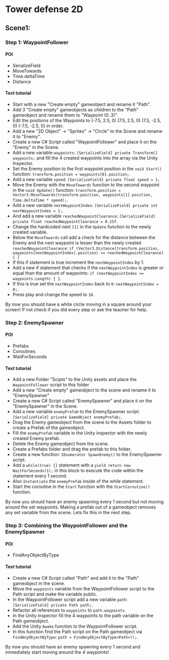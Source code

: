 # Tower defense 2D

## Scene1:

### Step 1: WaypointFollower
#### POI
- SerializeField 
- MoveTowards
- Time.deltaTime
- Distance
#### Text tutorial
- Start with a new "Create empty" gameobject and rename it "Path".
- Add 3 "Create empty" gameobjects as children to the "Path" gameobject and rename them to "Waypoint (0..3)".
- Edit the positions of the Waypoints to (-7.5, 2.5, 0) (7.5, 2.5, 0) (7.5, -2.5, 0) (-7.5, -2.5, 0) in order.
- Add a new "2D Object" -> "Sprites" -> "Circle" to the Scene and rename it to "Enemy".
- Create a new C# Script called "WaypointFollower" and place it on the "Enemy" in the Scene. 
- Add a new variable `waypoints`: `[SerializeField] private Transform[] waypoints;` and fill the 4 created waypoints into the array via the Unity Inspector.
- Set the Enemy position to the first waypoint position in the `void Start()` function: `transform.position = waypoints[0].position;`.
- Add a new variable `speed`: `[SerializeField] private float speed = 1;`
- Move the Enemy with the `MoveTowards` function to the second waypoint in the `void Update()` function: `transform.position = Vector3.MoveTowards(transform.position, waypoints[1].position, Time.deltaTime * speed);`.  
- Add a new variable `nextWaypointIndex`: `[SerializeField] private int nextWaypointIndex = 1;`.
- And add a new variable `reachedWaypointClearance`: `[SerializeField] private float reachedWaypointClearance = 0.25f`.
- Change the hardcoded next `[1]` in the `Update` function to the newly created variable.
- Below the `MoveTowards` call add a check for the distance between the Enemy and the next waypoint is lesser than the newly created `reachedWaypointClearance`: `if (Vector3.Distance(transform.position, waypoints[nextWaypointIndex].position) <= reachedWaypointClearance) { }`
- If this if statement is true increment the `nextWaypointIndex` by 1.
- Add a new if statement that checks if the `nextWaypointIndex` is greater or equal than the amount of waypoints: `if (nextWaypointIndex >= waypoints.Length) { }`.
- If this is true set the `nextWaypointIndex` back to `0`: `nextWaypointIndex = 0;`.
- Press play and change the speed to `10`.

By now you should have a white circle moving in a square around your screen!
If not check if you did every step or ask the teacher for help.

### Step 2: EnemySpawner
#### POI
- Prefabs
- Coroutines
- WaitForSeconds
#### Text tutorial
- Add a new Folder "Scipts" to the Unity assets and place the `WaypointFollower` script to this folder
- Add a new "Create empty" gameobject to the scene and rename it to "EnemySpawner"
- Create a new C# Script called "EnemySpawner" and place it on the "EnemySpawner" in the Scene.
- Add a new variable `enemyPrefab` to the EnemySpawner script: `[SerializeField] private GameObject enemyPrefab;`.
- Drag the Enemy gameobject from the scene to the Assets folder to create a Prefab of the gameobject.
- Fill the `enemyPrefab` variable in the Unity inspector with the newly created Enemy prefab.
- Delete the Enemy gameobject from the scene.
- Create a Prefabs folder and drag the prefab to this folder. 
- Create a new function: `IEnumerator SpawnEnemy()` to the EnemySpawner script.
- Add a `while(true) {}` statement with a `yield return new WaitForSeconds(1);` in this block to execute the code within the statement every 1 second.
- Also `Instantiate` the `enemyPrefab` inside of the while statement.
- Start the coroutine in the `Start` function with the `StartCoroutine()` function.

By now you should have an enemy spawning every 1 second but not moving around the set waypoints. Making a prefab out of a gameobject removes any set variable from the scene.
Lets fix this in the next step.

### Step 3: Combining the WaypointFollower and the EnemySpawner
#### POI
- FindAnyObjectByType
#### Text tutorial
- Create a new C# Script called "Path" and add it to the "Path" gameobject in the scene.
- Move the `waypoints` variable from the WaypointFollower script to the Path script and make the variable public. 
- In the WaypointFollower script add a new variable `path`: `[SerializeField] private Path path;`.
- Refactor all references to `waypoints` to `path.waypoints`.
- In the Unity inspector fill the 4 waypoints to the path variable on the Path gameobject.
- Add the Unity `Awake` function to the WaypointFollower script.
- In this function find the Path script on the Path gameobject via `FindAnyObjectByType`: `path = FindAnyObjectByType<Path>();`.

By now you should have an enemy spawning every 1 second and immediately start moving around the 4 waypoints!